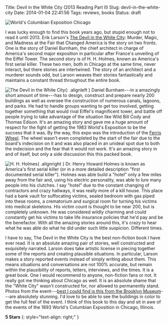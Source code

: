 Title: Devil in the White City (2013 Reading Part II)
Slug: devil-in-the-white-city
Date: 2014-01-04 22:41:56
Tags: reviews, books
Status: draft

![World's Columbian Exposition Chicago]({filename}../static/images/2014/columbianexposition.jpg "World's Columbian Exposition Chicago")

I was lucky enough to find this book years ago, but stupid enough not to read
it until 2013.  Erik Larson's [The Devil in the White City][devil]: Murder,
Magic, and Madness at the Fair that Changed America is the story on two fronts.
One is the story of Daniel Burnham, the chief architect in charge of America's
second major exposition in particular after France's unveiling of the Eiffel
Tower.  The second story is of H. H. Holmes, known as America's first serial
killer.  These two men, both in Chicago at the same time, never interact, but
there stories are intertwined.  The story of an architect and a murderer sounds
odd, but Larson weaves their stories fantastically and maintains a constant
thread throughout the entire book.

![The Devil in the White City]({filename}../static/images/2014/devilinwhitecity.jpg "The Devil in the White City"){: .alignleft }
Daniel Burnham---in a amazingly short amount of time---has to design, construct
and prepare nearly 200 buildings as well as oversee the construction of
numerous canals, lagoons, and parks.  He had to handle groups wanting to get
too involved, getting together something that would rival Eiffel's magnificent
tower, and battle off people trying to take advantage of the situation like
Wild Bill Cody and Thomas Edison.  It's an amazing story and gave me a huge
amount of respect for the fight of getting the 1983 World's Exposition to be
the success that it was.  By the way, this expo was the introduction of the
[Ferris Wheel][wheel].  The wheel wasn't even completed by the start of the
fair due to the board's indecision on it and was also placed in an unideal
spot due to both the indecision and the fear that it would not work.  It's an
amazing story in and of itself, but only a side discussion this this packed
book.

![H. H. Holmes]({filename}../static/images/2014/hhholmes.jpg "H. H. Holmes"){ .alignright }
Dr. Henry Howard Holmes is known as America's first serial killer (or in a more
detailed description "first documented serial killer").  Holmes was able build
a "hotel" only a few miles away from the fair and, using his electric
personality, was able to lure many people into his clutches.  I say "hotel" due
to the constant changing of contractors and crazy hallways, it was really more
of a kill house.  This place had a bank vault for suffocating victims, sealed
bedroom with gas piped into these rooms, a crematorium and surgical room for
turning his victims into medical skeletons.  His victim count is thought to be
near 200, but is completely unknown.  He was considered wildly charming and
could constantly get his victims to take life insurance policies that he'd pay
and be the benefactor.  With all the amazing stories around this, it's crazy
to hear what he was able do what he did under such little suspicion.  Different
times.

I have to say, The Devil in the White City is the best non-fiction book I have
ever read.  It is an absolute amazing pair of stories, well constructed and
exquisitely narrated.  Larson does take artistic license in piecing together
some of the reports and creating plausible situations.  In particular, Larson
makes a story reported events instead of simply writing about them.  This means
situations and conversations are not 100% accurate, but remain within the
plausibility of reports, letters, interviews, and the times.  It is a great
book.  One I would recommend to anyone, non-fiction fans or not.  It really got
me thinking about Chicago as well.  It is an absolute shame that the "White
City" wasn't constructed for, nor allowed to permanently stand.  Photos from
the event---[best I could find is this from the Brooklyn Museum][photos]---are
absolutely stunning.  I'd love to be able to see the buildings in color to get
the full feel of the event.  I think of this book to this day and sit in awe of
the events of the 1893 World's Columbian Exposition in Chicago, Illinois.

**5 Stars**
{: style="text-align: right;" }

[devil]: http://www.amazon.com/gp/product/0375725601/ref=as_li_ss_il?ie=UTF8&camp=1789&creative=390957&creativeASIN=0375725601&linkCode=as2&tag=traeblain-20
[wheel]: https://en.wikipedia.org/wiki/Ferris_Wheel
[photos]: http://www.flickr.com/photos/brooklyn_museum/sets/72157606873382962/
